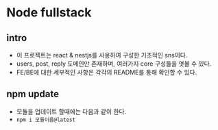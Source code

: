 # Node fullstack

## intro

- 이 프로젝트는 react & nestjs를 사용하여 구성한 기초적인 sns이다.
- users, post, reply 도메인만 존재하며, 여러가지 core 구성들을 엿볼 수 있다.
- FE/BE에 대한 세부적인 사항은 각각의 README를 통해 확인할 수 있다.

## npm update

- 모듈을 업데이트 할때에는 다음과 같이 한다.
- `npm i 모듈이름@latest`
